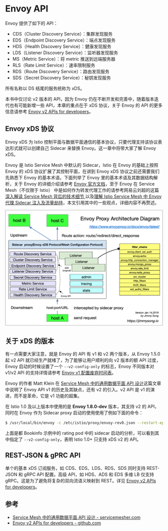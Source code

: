 # Envoy API

Envoy 提供了如下的 API：

- CDS（Cluster Discovery Service）：集群发现服务
- EDS（Endpoint Discovery Service）：端点发现服务
- HDS（Health Discovery Service）：健康发现服务
- LDS（Listener Discovery Service）：监听器发现服务
- MS（Metric Service）：将 metric 推送到远端服务器
- RLS（Rate Limit Service）：速率限制服务
- RDS（Route Discovery Service）：路由发现服务
- SDS（Secret Discovery Service）：秘钥发现服务

所有名称以 DS 结尾的服务统称为 xDS。

本书中仅讨论 v2 版本的 API，因为 Envoy 仍在不断开发和完善中，随着版本迭代也有可能新增一些 API，本章的重点在于 xDS 协议，关于 Envoy 的 API 的更多信息请参考 [Envoy v2 APIs for developers](https://github.com/envoyproxy/envoy/blob/master/api/API_OVERVIEW.md)。

## Envoy xDS 协议

Envoy xDS 为 Istio 控制平面与数据平面通信的基本协议，只要代理支持该协议表达形式就可以创建自己 Sidecar 来替换 Envoy。这一章中将带大家了解 Envoy xDS。

Envoy 是 Istio Service Mesh 中默认的 Sidecar，Istio 在 Envoy 的基础上按照 Envoy 的 xDS 协议扩展了其控制平面，在讲到 Envoy xDS 协议之前还需要我们先熟悉下 Envoy 的基本术语。下面列举了 Envoy 里的基本术语及其数据结构解析，关于 Envoy 的详细介绍请参考 [Envoy 官方文档](http://www.servicemesher.com/envoy/)，至于 Envoy 在 Service Mesh（不仅限于 Istio） 中是如何作为转发代理工作的请参考网易云刘超的这篇[深入解读 Service Mesh 背后的技术细节 ](https://www.cnblogs.com/163yun/p/8962278.html)以及[理解 Istio Service Mesh 中 Envoy 代理 Sidecar 注入及流量劫持](https://jimmysong.io/posts/envoy-sidecar-injection-in-istio-service-mesh-deep-dive/)，本文引用其中的一些观点，详细内容不再赘述。

![Envoy proxy 架构图](../images/006tNc79ly1fz69bsaqk7j314k0tsq90.jpg)

## 关于 xDS 的版本

有一点需要大家注意，就是 Envoy 的 API 有 v1 和 v2 两个版本，从 Envoy 1.5.0 起 v2 API 就已经生产就绪了，为了能够让用户顺利的向 v2 版本的额 API 过度，Envoy 启动的时候设置了一个 `--v2-config-only` 的标志，Envoy 不同版本对 v1/v2 API 的支持详情请参考 [Envoy v1 配置废弃时间表](https://groups.google.com/forum/#!topic/envoy-announce/Lb1QZcSclGQ)。

Envoy 的作者 Matt Klein 在 [Service Mesh 中的通用数据平面 API 设计](http://www.servicemesher.com/blog/the-universal-data-plane-api/)这篇文章中说明了 Envoy API v1 的历史及其缺点，还有 v2 的引入。v2 API 是 v1 的演进，而不是革命，它是 v1 功能的超集。

在 Istio 1.0 及以上版本中使用的是 **Envoy 1.8.0-dev** 版本，其支持 v2 的 API，同时在 Envoy 作为 Sidecar proxy 启动的使用使用了例如下面的命令：

```bash
$ /usr/local/bin/envoy -c /etc/istio/proxy/envoy-rev0.json --restart-epoch 0 --drain-time-s 45 --parent-shutdown-time-s 60 --service-cluster ratings --service-node sidecar~172.33.14.2~ratings-v1-8558d4458d-ld8x9.default~default.svc.cluster.local --max-obj-name-len 189 --allow-unknown-fields -l warn --v2-config-only
```

上面是都 Bookinfo 示例中的 rating pod 中的 sidecar 启动的分析，可以看到其中指定了 `--v2-config-only`，表明 Istio 1.0+ 只支持 xDS v2 的 API。

## REST-JSON & gPRC API

单个的基本 xDS 订阅服务，如 CDS、EDS、LDS、RDS、SDS 同时支持 REST-JSON 和 gRPC API 配置。高级 API，如 HDS、ADS 和 EDS 多维 LB 仅支持 gRPC。这是为了避免将复杂的双向流语义映射到 REST。详见 [Envoy v2 APIs for developers](https://github.com/envoyproxy/envoy/blob/master/api/API_OVERVIEW.md)。

## 参考

- [Service Mesh 中的通用数据平面 API 设计 - servicemesher.com](http://www.servicemesher.com/blog/the-universal-data-plane-api/)
- [Envoy v2 APIs for developers - github.com](https://github.com/envoyproxy/envoy/blob/master/api/API_OVERVIEW.md)

